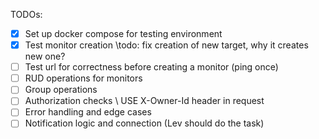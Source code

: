 TODOs:
- [x] Set up docker compose for testing environment
- [x] Test monitor creation \\todo: fix creation of new target, why it creates new one? 
- [ ] Test url for correctness before creating a monitor (ping once)
- [ ] RUD operations for monitors
- [ ] Group operations
- [ ] Authorization checks \\ USE X-Owner-Id header in request
- [ ] Error handling and edge cases
- [ ] Notification logic and connection (Lev should do the task)
